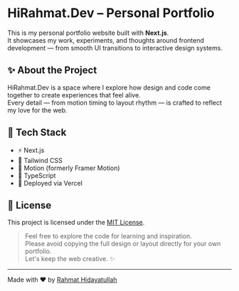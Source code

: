 # HiRahmat.Dev – Personal Portfolio

This is my personal portfolio website built with **Next.js**.  
It showcases my work, experiments, and thoughts around frontend development — from smooth UI transitions to interactive design systems.

## ✨ About the Project

HiRahmat.Dev is a space where I explore how design and code come together to create experiences that feel alive.  
Every detail — from motion timing to layout rhythm — is crafted to reflect my love for the web.

## 🧠 Tech Stack

- ⚡ Next.js
- 🎨 Tailwind CSS
- 💫 Motion (formerly Framer Motion)
- 🔧 TypeScript
- 🚀 Deployed via Vercel

## 📄 License

This project is licensed under the [MIT License](./LICENSE).

> Feel free to explore the code for learning and inspiration.  
> Please avoid copying the full design or layout directly for your own portfolio.  
> Let's keep the web creative. ✨

---

Made with ❤️ by [Rahmat Hidayatullah](https://hirahmat.dev)
